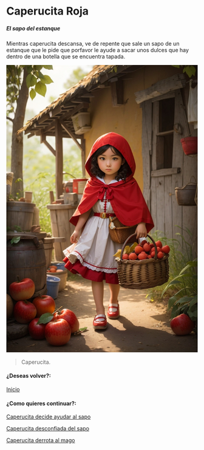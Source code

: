 # Caperucita Roja
##### El sapo del estanque

Mientras caperucita descansa, ve de repente que sale un sapo de un estanque que le pide que porfavor le ayude a sacar unos dulces que hay dentro de una botella que se encuentra tapada.

![](https://raw.githubusercontent.com/Linita-Arenas/Guion/main/Caperucita%20Roja/Inicio/img/DreamShaper_v7_Little_Red_Riding_Hood_is_a_9yearold_girl_who_l_3.jpg)

> Caperucita.

#### ¿Deseas volver?:
[Inicio](https://github.com/Linita-Arenas/Guion/blob/develop/README.md "Inicio")

#### ¿Como quieres continuar?:
[Caperucita decide ayudar al sapo](https://github.com/Linita-Arenas/Guion/blob/main/Caperucita%20Roja/Inicio/1/1.1.1.md "Caperucita decide ayudar al sapo")

[Caperucita desconfiada del sapo](https://github.com/Linita-Arenas/Guion/blob/main/Caperucita%20Roja/Inicio/1/1.1.2.md "Caperucita desconfiada del sapo" )

[Caperucita derrota al mago](https://github.com/Linita-Arenas/Guion/blob/main/Caperucita%20Roja/Inicio/1/1.1.3.md "Caperucita derrota al mago" )
